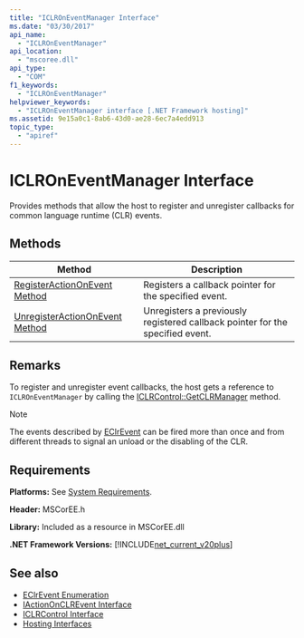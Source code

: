 ```yaml
---
title: "ICLROnEventManager Interface"
ms.date: "03/30/2017"
api_name: 
  - "ICLROnEventManager"
api_location: 
  - "mscoree.dll"
api_type: 
  - "COM"
f1_keywords: 
  - "ICLROnEventManager"
helpviewer_keywords: 
  - "ICLROnEventManager interface [.NET Framework hosting]"
ms.assetid: 9e15a0c1-8ab6-43d0-ae28-6ec7a4edd913
topic_type: 
  - "apiref"
---
```

# ICLROnEventManager Interface
Provides methods that allow the host to register and unregister callbacks for common language runtime (CLR) events.  
  
## Methods  
  
|Method|Description|  
|------------|-----------------|  
|[RegisterActionOnEvent Method](iclroneventmanager-registeractiononevent-method.md)|Registers a callback pointer for the specified event.|  
|[UnregisterActionOnEvent Method](iclroneventmanager-unregisteractiononevent-method.md)|Unregisters a previously registered callback pointer for the specified event.|  
  
## Remarks  
 To register and unregister event callbacks, the host gets a reference to `ICLROnEventManager` by calling the [ICLRControl::GetCLRManager](iclrcontrol-getclrmanager-method.md) method.  
  
> [!NOTE]
> The events described by [EClrEvent](eclrevent-enumeration.md) can be fired more than once and from different threads to signal an unload or the disabling of the CLR.  
  
## Requirements  
 **Platforms:** See [System Requirements](../../get-started/system-requirements.md).  
  
 **Header:** MSCorEE.h  
  
 **Library:** Included as a resource in MSCorEE.dll  
  
 **.NET Framework Versions:** [!INCLUDE[net_current_v20plus](../../../../includes/net-current-v20plus-md.md)]  
  
## See also

- [EClrEvent Enumeration](eclrevent-enumeration.md)
- [IActionOnCLREvent Interface](iactiononclrevent-interface.md)
- [ICLRControl Interface](iclrcontrol-interface.md)
- [Hosting Interfaces](hosting-interfaces.md)
